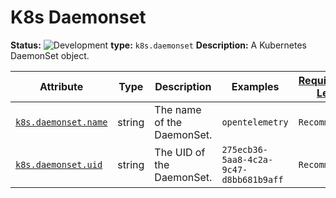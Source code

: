 <!-- NOTE: THIS FILE IS AUTOGENERATED. DO NOT EDIT BY HAND. -->
<!-- see templates/registry/markdown/entity_entry.md.j2 -->



# K8s Daemonset

**Status:** ![Development](https://img.shields.io/badge/-development-blue)
**type:** `k8s.daemonset`
**Description:** A Kubernetes DaemonSet object.


| Attribute  | Type | Description  | Examples  | [Requirement Level](https://opentelemetry.io/docs/specs/semconv/general/attribute-requirement-level/) | Stability |
|---|---|---|---|---|---|
| [`k8s.daemonset.name`](../attributes-registry/k8s.md) | string | The name of the DaemonSet. | `opentelemetry` | `Recommended` | ![Development](https://img.shields.io/badge/-development-blue) |
| [`k8s.daemonset.uid`](../attributes-registry/k8s.md) | string | The UID of the DaemonSet. | `275ecb36-5aa8-4c2a-9c47-d8bb681b9aff` | `Recommended` | ![Development](https://img.shields.io/badge/-development-blue) |


